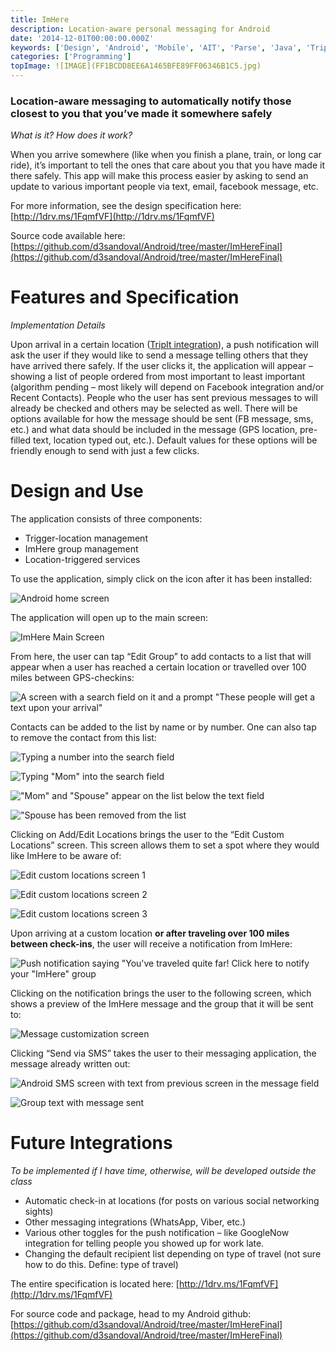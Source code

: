 ```yaml
---
title: ImHere
description: Location-aware personal messaging for Android
date: '2014-12-01T00:00:00.000Z'
keywords: ['Design', 'Android', 'Mobile', 'AIT', 'Parse', 'Java', 'TripIt', 'API']
categories: ['Programming']
topImage: ![IMAGE](FF1BCDD8EE6A1465BFE89FF06346B1C5.jpg)
---
```


### Location-aware messaging to automatically notify those closest to you that you’ve made it somewhere safely

_What is it? How does it work?_

When you arrive somewhere (like when you finish a plane, train, or long car ride), it’s important to tell the ones that care about you that you have made it there safely. This app will make this process easier by asking to send an update to various important people via text, email, facebook message, etc.

For more information, see the design specification here: [http://1drv.ms/1FqmfVF](http://1drv.ms/1FqmfVF)

Source code available here: [https://github.com/d3sandoval/Android/tree/master/ImHereFinal](https://github.com/d3sandoval/Android/tree/master/ImHereFinal)

# Features and Specification

_Implementation Details_

Upon arrival in a certain location ([TripIt integration](https://www.tripit.com/developer)), a push notification will ask the user if they would like to send a message telling others that they have arrived there safely. If the user clicks it, the application will appear – showing a list of people ordered from most important to least important (algorithm pending – most likely will depend on Facebook integration and/or Recent Contacts). People who the user has sent previous messages to will already be checked and others may be selected as well. There will be options available for how the message should be sent (FB message, sms, etc.) and what data should be included in the message (GPS location, pre-filled text, location typed out, etc.). Default values for these options will be friendly enough to send with just a few clicks.

# Design and Use

The application consists of three components:

*   Trigger-location management
*   ImHere group management
*   Location-triggered services

To use the application, simply click on the icon after it has been installed:

![Android home screen](9554E4CCC16FF4CCDB203FF4CEB433F7.jpg)

The application will open up to the main screen:

![ImHere Main Screen](FF1BCDD8EE6A1465BFE89FF06346B1C5.jpg)

From here, the user can tap “Edit Group” to add contacts to a list that will appear when a user has reached a certain location or travelled over 100 miles between GPS-checkins:

![A screen with a search field on it and a prompt "These people will get a text upon your arrival"](DBC5330F4198F836527E913E33A2B1F2.jpg)

Contacts can be added to the list by name or by number. One can also tap to remove the contact from this list:

<div class="image-grid four">

![Typing a number into the search field](14F9954A14FD5F95CA6434684161A52B.jpg)

![Typing "Mom" into the search field](18CD5A4ADE5D27E6F18A81035815A0D3.jpg)

!["Mom" and "Spouse" appear on the list below the text field](2F6522605402113F52BE977B84483475.jpg)

!["Spouse has been removed from the list](29C1FAC03A30FEC0D3C7EB0EDE12E196.jpg)

</div>


Clicking on Add/Edit Locations brings the user to the “Edit Custom Locations” screen. This screen allows them to set a spot where they would like ImHere to be aware of:

<div class="image-grid three">

![Edit custom locations screen 1](C46F98A08964A942786A67CB2A3CA7DB.jpg)

![Edit custom locations screen 2](0C659BC10E14D7287B05F1A2EBE9AE5E.jpg)

![Edit custom locations screen 3](06B5D1AD5826C07508DFF975329B036F.jpg)

</div>

Upon arriving at a custom location **or after traveling over 100 miles between check-ins**, the user will receive a notification from ImHere:

![Push notification saying "You've traveled quite far! Click here to notify your "ImHere" group](52DC8BBAEFEF4091F241811869BEEB9D.jpg)

Clicking on the notification brings the user to the following screen, which shows a preview of the ImHere message and the group that it will be sent to:

![Message customization screen](93302D468465606DC2B3C3AED927B3F4.jpg)

Clicking “Send via SMS” takes the user to their messaging application, the message already written out:

<div class="image-grid two">

![Android SMS screen with text from previous screen in the message field](93E8C6C967BB99F54C602664E1698A4A.jpg)

![Group text with message sent](5B67A98A3D5BEF46F472E3AF072B9E5F.jpg)

</div>

# Future Integrations

_To be implemented if I have time, otherwise, will be developed outside the class_

* Automatic check-in at locations (for posts on various social networking sights)
* Other messaging integrations (WhatsApp, Viber, etc.)
* Various other toggles for the push notification – like GoogleNow integration for telling people you showed up for work late.
* Changing the default recipient list depending on type of travel (not sure how to do this. Define: type of travel)

The entire specification is located here: [http://1drv.ms/1FqmfVF](http://1drv.ms/1FqmfVF)

For source code and package, head to my Android github: [https://github.com/d3sandoval/Android/tree/master/ImHereFinal](https://github.com/d3sandoval/Android/tree/master/ImHereFinal)

